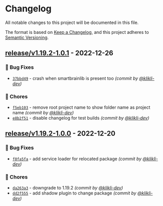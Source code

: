 # Changelog
All notable changes to this project will be documented in this file.

The format is based on [Keep a Changelog](https://keepachangelog.com/en/1.0.0/),
and this project adheres to [Semantic Versioning](https://semver.org/spec/v2.0.0.html).

## [release/v1.19.2-1.0.1] - 2022-12-26
### :bug: Bug Fixes
- [`37bbd49`](https://github.com/klikli-dev/ForgeBrainLib/commit/37bbd49642c851e45b4f03efc9a72ad1016884ba) - crash when smartbrainlib is present too *(commit by [@klikli-dev](https://github.com/klikli-dev))*

### :wrench: Chores
- [`f5eb103`](https://github.com/klikli-dev/ForgeBrainLib/commit/f5eb103858601dcabeb01522f89c74330be2b713) - remove root project name to show folder name as project name *(commit by [@klikli-dev](https://github.com/klikli-dev))*
- [`e8b2f51`](https://github.com/klikli-dev/ForgeBrainLib/commit/e8b2f512ac27e418f96a75c736f78ca8a948557b) - disable changelog for test builds *(commit by [@klikli-dev](https://github.com/klikli-dev))*


## [release/v1.19.2-1.0.0] - 2022-12-20
### :bug: Bug Fixes
- [`f0fa5fa`](https://github.com/klikli-dev/ForgeBrainLib/commit/f0fa5fa31057dc649efdc56f89b4147067d71624) - add service loader for relocated package *(commit by [@klikli-dev](https://github.com/klikli-dev))*

### :wrench: Chores
- [`da263a3`](https://github.com/klikli-dev/ForgeBrainLib/commit/da263a344f47bb857337dce95ee3369eb887d1d1) - downgrade to 1.19.2 *(commit by [@klikli-dev](https://github.com/klikli-dev))*
- [`dd2f555`](https://github.com/klikli-dev/ForgeBrainLib/commit/dd2f55548bdf870b7f4cb74adeb2e462a0a9b6ed) - add shadow plugin to change package *(commit by [@klikli-dev](https://github.com/klikli-dev))*


[release/v1.19.2-1.0.0]: https://github.com/klikli-dev/ForgeBrainLib/compare/dummy/v1.19.2-0.0.0...release/v1.19.2-1.0.0
[release/v1.19.2-1.0.1]: https://github.com/klikli-dev/ForgeBrainLib/compare/release/v1.19.2-1.0.0...release/v1.19.2-1.0.1